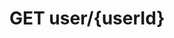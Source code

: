 #  GET user/{userId}

<api-endpoint openapi-path="../../../src/main/resources/backend_flashpomo-openapi.yaml" method="GET" endpoint="/user/{userId}"/>
